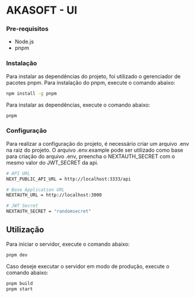 # AKASOFT - UI

### Pre-requisitos

- Node.js
- pnpm

### Instalação

Para instalar as dependências do projeto, foi utilizado o gerenciador de pacotes pnpm. Para instalação do pnpm, execute o comando abaixo:

```bash
npm install -g pnpm
```

Para instalar as dependências, execute o comando abaixo:

```bash
pnpm
```

### Configuração

Para realizar a configuração do projeto, é necessário criar um arquivo .env na raiz do projeto. O arquivo .env.example pode ser utilizado como base para criação do arquivo .env, preencha o NEXTAUTH_SECRET com o mesmo valor do JWT_SECRET da api.

```bash
# API URL
NEXT_PUBLIC_API_URL = http://localhost:3333/api

# Base Application URL
NEXTAUTH_URL = http://localhost:3000

# JWT Secret
NEXTAUTH_SECRET = "randomsecret"
```

## Utilização

Para iniciar o servidor, execute o comando abaixo:

```bash
pnpm dev
```

Caso deseje executar o servidor em modo de produção, execute o comando abaixo:

```bash
pnpm build
pnpm start
```
